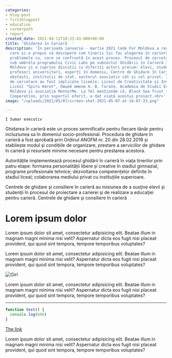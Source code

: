 ```yaml
---
categories:
- blog-post
- firstblogpost
- education
- careerpath
- report
created_date: 2021-04-11T18:23:43.000+00:00
title: 'Ghidarea în Carieră  '
description: 'În perioada ianuarie - martie 2021 Code For Moldova a realizat o cercetare
  care și-a propus să descopere cum tinerii își fac alegerea în carieră și care sunt
  problemele cu, care se confruntă în acest proces. Procesul de cercetare s-a derulat
  sub umbrela programului Civic Labs pe subiectul Ghidării în Carieră în Republica
  Moldova și a cuprins discuții cu diferiți actori precum: elevi, studenți, tineri,
  profesori universitari, experți în domeniu, Centre de Ghidare în Carieră, asociații
  obștești, instituții de stat, sectorul asociativ cât și cel privat. În procesul
  de cercetare au fost implicate liceele: Liceul de Creativitate și Inventică “Prometeu-Prim”,
  Liceul "Spiru Haret", Лицей имени Н. В. Гоголя, Academia de Studii Economice din
  Moldova și asociația MentorMe. La fel menționăm că, Black Sea Trust for Regional
  Cooperation, prin suportul oferit, a dat viață acestui proiect.<br>'
image: "/uploads/2021/05/07/screen-shot-2021-05-07-at-16-07-33.png"

---
```

    I Sumar executiv
    

Ghidarea în carieră este un proces semnificativ pentru fiecare tânăr pentru incluziunea sa în domeniul socio-profesional. Procedura de ghidare în carieră a fost aprobată prin Ordinul ANOFM nr. 20 din 28.02.2019 și stabilește modul și condițiile de organizare, prestare a serviciilor de ghidare în carieră și resursele minime necesare pentru prestarea acestora.

Autoritățile implementează procesul ghidării în carieră în viața tinerilor prin patru etape: formarea personalității libere și creative în stadiul gimnazial, programe profesionale tehnice; dezvoltarea competențelor definite în stadiul liceal; colaborarea mediului privat cu instituțiile superioare.

Centrele de ghidare şi consiliere în carieră au misiunea de a susţine elevii şi studenţii în procesul de proiectare a carierei şi de realizare a educaţiei pentru carieră. Centrele de ghidare şi consiliere în carieră

# Lorem ipsum dolor

<span class="text-red-500">Lorem ipsum dolor sit amet</span>, consectetur adipisicing elit. Beatae illum in magnam magni minima nisi velit? Aspernatur dicta eos fugit nisi placeat provident, qui quod sint tempora, tempore temporibus voluptates?

Lorem ipsum dolor sit amet, consectetur adipisicing elit. Beatae illum in magnam magni minima nisi velit? Aspernatur dicta eos fugit nisi placeat provident, qui quod sint tempora, tempore temporibus voluptates?

![Girl](/uploads/2021/04/11/girl-pressing-door-buttons.jpeg "Girl")

Lorem ipsum dolor sit amet, consectetur adipisicing elit. Beatae illum in magnam magni minima nisi velit? Aspernatur dicta eos fugit nisi placeat provident, qui quod sint tempora, tempore temporibus voluptates?

<hr/>

```javascript
function test() {
  console.log(666)
}
```

<p>
<a href="#" onload="alert('666')">The link</a>
</p>

Lorem ipsum dolor sit amet, consectetur adipisicing elit. Beatae illum in magnam magni minima nisi velit? Aspernatur dicta eos fugit nisi placeat provident, qui quod sint tempora, tempore temporibus voluptates?